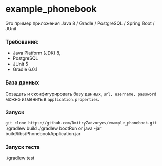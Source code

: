 # example_phonebook

Это пример приложения Java 8 / Gradle / PostgreSQL / Spring Boot / JUnit

### Требования:

- Java Platform (JDK) 8,
- PostgreSQL
- JUnit 5
- Gradle 6.0.1

### База данных
Созадать и сконфигурировать базу данных, `url, username, password` можно изменить в `application.properties`.

### Запуск
`git clone https://github.com/DmitryZadvoryev/example_phonebook.git`
./gradlew build
./gradlew bootRun or java -jar build/libs/PhonebookApplication.jar

### Запуск теста
./gradlew test
